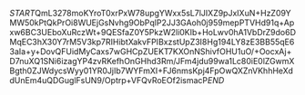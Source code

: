 $START$QmL3278moKYroT0xrPxW78upgYWxx5sL7lJIXZ9pJxIXuN+HzZ09YMW50kPtQkPrOi8WUEjGsNvhg9ObPqlP2JJ3GAoh0j959mepPTVHd91q+Apxw6BC3UEboXuRczWt+9QESfaZ0Y5PkzW2li0KIb+HoLwv0hA1VbDrZ9do6DMqEC3hX30Y7rM5V3kp7RIHibtXakvFPIBxzstUpZ3I8Hg194LY8zE3BB55qE63aIa+y+DovQFUidMyCaxs7wGHCpZUEKT7KXOnNShivfOHU1uO/+OocxAj+D7nuXQ1SNi6izagYP4zvRKefhOnGHhd3Rm/JFm4jdu99wa1Lc80iE0lZGwmXBgth0ZJWdycsWyy01YR0JjIb7WYFmXI+FJ6nmsKpj4FpOwQXZnVKhhHeXddUnEm4uQDGuglFsUN9/Optrp+VFQvRoEOf2ismacP$END$